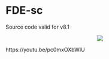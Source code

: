 # FDE-sc
Source code valid for v8.1
<p align="center"><img src="https://raw.githubusercontent.com/feravolt/FDE-sc/master/hello.jpg"></p>
<p>https://youtu.be/pc0mxOXbWIU</p>
